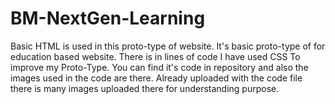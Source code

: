 # BM-NextGen-Learning
Basic HTML is used in this proto-type of website. It's basic proto-type of for education based website.
There is in lines of code I have used CSS To improve my Proto-Type.
You can find it's code in repository and also the images used in the code are there.
Already uploaded with the code file there is many images uploaded there for understanding purpose.

